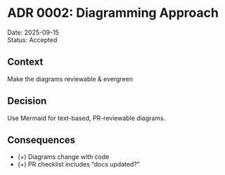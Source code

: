 # ADR 0002: Diagramming Approach

Date: 2025-09-15  
Status: Accepted  

## Context
Make the diagrams reviewable & evergreen

## Decision
Use Mermaid for text-based, PR-reviewable diagrams.

## Consequences
- (+) Diagrams change with code
- (+) PR checklist includes “docs updated?”
